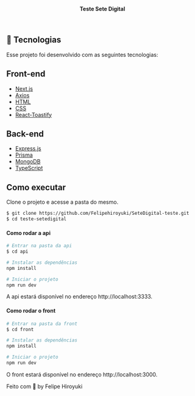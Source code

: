 <p align="center"><b>Teste Sete Digital</b></>
</p>
<br>

## 🧪 Tecnologias

Esse projeto foi desenvolvido com as seguintes tecnologias:
## Front-end
- [Next.js](https://nextjs.org/)
- [Axios](https://axios-http.com/ptbr/)
- [HTML]()
- [CSS]()
- [React-Toastify](https://pt-br.reactjs.org/)
## Back-end
- [Express.js](https://expressjs.com/pt-br/)
- [Prisma](https://www.prisma.io/)
- [MongoDB](https://www.mongodb.com/)
- [TypeScript](https://www.typescriptlang.org/)

## Como executar

Clone o projeto e acesse a pasta do mesmo.

```bash
$ git clone https://github.com/Felipehiroyuki/SeteDigital-teste.git
$ cd teste-setedigital
```

#### Como rodar a api
```bash
# Entrar na pasta da api
$ cd api

# Instalar as dependências
npm install

# Iniciar o projeto
npm run dev
```
A api estará disponível no endereço http://localhost:3333.

#### Como rodar o front
```bash
# Entrar na pasta da front
$ cd front

# Instalar as dependências
npm install

# Iniciar o projeto
npm run dev
```
O front estará disponível no endereço http://localhost:3000.


Feito com 💜 by Felipe Hiroyuki